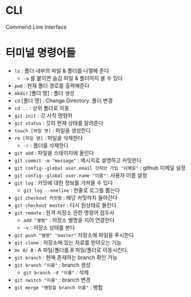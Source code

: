 # CLI

Commend Line Interface

# 터미널 명령어들

- `ls`  : 폴더 내부의 파일 & 폴더를 나열해 준다
  - `-a` 를 붙이면 숨김 파일 & 폴더까지 볼 수 있다
- `pwd` : 현재 폴더 경로를 출력해준다
- `mkdir` [폴더 명] : 폴더 생성
- `cd` [폴더 명] : Change Directory. 폴더 변경
- `cd ..` : 상위 폴더로 이동
- `git init` : 깃 시작 명령어
- `git status` : 깃의 현재 상태를 알려준다
- `touch [파일 명]` : 파일을 생성한다
- `rm [파일 명]` : 파일을 삭제한다
  - `-r` : 폴더를 삭제한다
- `git add` : 파일을 스테이지에 올린다
- `git commit -m "message"` : 메시지로 설명하고 커밋한다
- `git config--global user.email 깃허브 가입 "이메일"` : github 이메일 설정
- `git config--global user.name "이름"` : 사용자 이름 설정
- `git log` : 커밋에 대한 정보를 가져올 수 있다
  - `git log --oneline` : 한줄로 로그를 뽑는다
- `git checkout 커밋명` :  해당 커밋까지 돌아간다
- `git checkout master` : 다시 원상태로 돌린다
- `git remote` : 원격 저장소 관련 명령어 접두사
  - `add "별명"` : 저장소 별명을 지어 연결한다
  - `-v` : 저장소 상태를 본다
- `git push "별명" "master"` 저장소에 파일을 푸시한다
- `git clone` : 저장소에 있는 자료를 받아오는 기능
- `mv A/ B` : A 파일/폴더를 B 파일/폴더로 이동시킨다.
- `git branch` : 현재 존재하는 branch 확인 가능
- `git branch "이름"` : branch 생성
  - `git branch -d "이름"` : 삭제
- `git switch "이름"` : branch 변경
-  `git merge "병합할 branch 이름"` :  병합